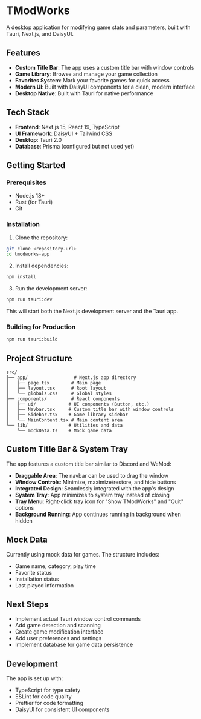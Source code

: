 # TModWorks

A desktop application for modifying game stats and parameters, built with Tauri, Next.js, and DaisyUI.

## Features

- **Custom Title Bar**: The app uses a custom title bar with window controls
- **Game Library**: Browse and manage your game collection
- **Favorites System**: Mark your favorite games for quick access
- **Modern UI**: Built with DaisyUI components for a clean, modern interface
- **Desktop Native**: Built with Tauri for native performance

## Tech Stack

- **Frontend**: Next.js 15, React 19, TypeScript
- **UI Framework**: DaisyUI + Tailwind CSS
- **Desktop**: Tauri 2.0
- **Database**: Prisma (configured but not used yet)

## Getting Started

### Prerequisites

- Node.js 18+
- Rust (for Tauri)
- Git

### Installation

1. Clone the repository:

```bash
git clone <repository-url>
cd tmodworks-app
```

2. Install dependencies:

```bash
npm install
```

3. Run the development server:

```bash
npm run tauri:dev
```

This will start both the Next.js development server and the Tauri app.

### Building for Production

```bash
npm run tauri:build
```

## Project Structure

```
src/
├── app/                 # Next.js app directory
│   ├── page.tsx        # Main page
│   ├── layout.tsx      # Root layout
│   └── globals.css     # Global styles
├── components/         # React components
│   ├── ui/            # UI components (Button, etc.)
│   ├── Navbar.tsx     # Custom title bar with window controls
│   ├── Sidebar.tsx    # Game library sidebar
│   └── MainContent.tsx # Main content area
└── lib/               # Utilities and data
    └── mockData.ts    # Mock game data
```

## Custom Title Bar & System Tray

The app features a custom title bar similar to Discord and WeMod:

- **Draggable Area**: The navbar can be used to drag the window
- **Window Controls**: Minimize, maximize/restore, and hide buttons
- **Integrated Design**: Seamlessly integrated with the app's design
- **System Tray**: App minimizes to system tray instead of closing
- **Tray Menu**: Right-click tray icon for "Show TModWorks" and "Quit" options
- **Background Running**: App continues running in background when hidden

## Mock Data

Currently using mock data for games. The structure includes:

- Game name, category, play time
- Favorite status
- Installation status
- Last played information

## Next Steps

- Implement actual Tauri window control commands
- Add game detection and scanning
- Create game modification interface
- Add user preferences and settings
- Implement database for game data persistence

## Development

The app is set up with:

- TypeScript for type safety
- ESLint for code quality
- Prettier for code formatting
- DaisyUI for consistent UI components
